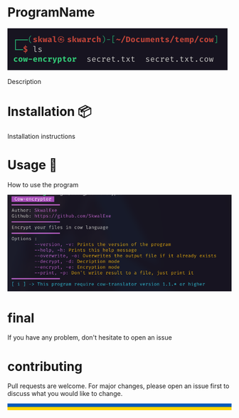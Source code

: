 # ProgramName

![](images/1.png)

Description

# Installation 📦

Installation instructions

# Usage 📝

How to use the program

![](images/usage.png)

# final

If you have any problem, don't hesitate to open an issue

# contributing

Pull requests are welcome. For major changes, please open an issue first to discuss what you would like to change.

<a href="https://github.com/SkwalExe#ukraine"><img src="https://raw.githubusercontent.com/SkwalExe/SkwalExe/main/ukraine.jpg" width="100%" height="15px" /></a>